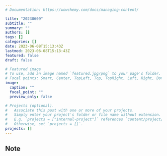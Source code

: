 ```yaml
---
# Documentation: https://wowchemy.com/docs/managing-content/

title: "20230609"
subtitle: ""
summary: ""
authors: []
tags: []
categories: []
date: 2023-06-08T15:13:43Z
lastmod: 2023-06-08T15:13:43Z
featured: false
draft: false

# Featured image
# To use, add an image named `featured.jpg/png` to your page's folder.
# Focal points: Smart, Center, TopLeft, Top, TopRight, Left, Right, BottomLeft, Bottom, BottomRight.
image:
  caption: ""
  focal_point: ""
  preview_only: false

# Projects (optional).
#   Associate this post with one or more of your projects.
#   Simply enter your project's folder or file name without extension.
#   E.g. `projects = ["internal-project"]` references `content/project/deep-learning/index.md`.
#   Otherwise, set `projects = []`.
projects: []
---
```


## Note

